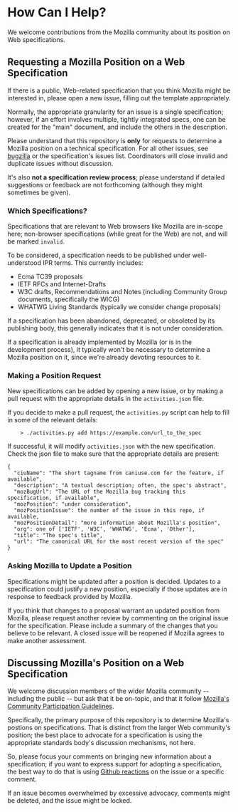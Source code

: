
# How Can I Help?

We welcome contributions from the Mozilla community about its position on Web specifications.

## Requesting a Mozilla Position on a Web Specification

If there is a public, Web-related specification that you think Mozilla might be interested in,
please open a new issue, filling out the template appropriately.

Normally, the appropriate granularity for an issue is a single specification; however, if an effort
involves multiple, tightly integrated specs, one can be created for the "main" document, and include
the others in the description.

Please understand that this repository is **only** for requests to determine a Mozilla position on
a technical specification. For all other issues, see [bugzilla](https://bugzilla.mozilla.org) or
the specification's issues list. Coordinators will close invalid and duplicate issues without
discussion.

It's also **not a specification review process**; please understand if detailed suggestions or
feedback are not forthcoming (although they might sometimes be given).

### Which Specifications?

Specifications that are relevant to Web browsers like Mozilla are in-scope here; non-browser
specifications (while great for the Web) are not, and will be marked `invalid`.

To be considered, a specification needs to be published under well-understood IPR terms. This
currently includes:

* Ecma TC39 proposals
* IETF RFCs and Internet-Drafts
* W3C drafts, Recommendations and Notes (including Community Group documents, specifically the WICG)
* WHATWG Living Standards (typically we consider change proposals)

If a specification has been abandoned, deprecated, or obsoleted by its publishing body, this generally
indicates that it is not under consideration.

If a specification is already implemented by Mozilla (or is in the development process), it
typically won't be necessary to determine a Mozilla position on it, since we're already devoting
resources to it.

### Making a Position Request

New specifications can be added by opening a new issue, or by making a pull request with the
appropriate details in the `activities.json` file.

If you decide to make a pull request, the `activities.py` script can help to fill in some of the
relevant details:

```
    > ./activities.py add https://example.com/url_to_the_spec
```

If successful, it will modify `activities.json` with the new specification. Check the json file to make sure that the appropriate details are present:

```
{
  "ciuName": "The short tagname from caniuse.com for the feature, if available",
  "description": "A textual description; often, the spec's abstract",
  "mozBugUrl": "The URL of the Mozilla bug tracking this specification, if available",
  "mozPosition": "under consideration",
  "mozPositionIssue": the number of the issue in this repo, if available,
  "mozPositionDetail": "more information about Mozilla's position",
  "org": one of ['IETF', 'W3C', 'WHATWG', 'Ecma', 'Other'],
  "title": "The spec's title",
  "url": "The canonical URL for the most recent version of the spec"
}
```

### Asking Mozilla to Update a Position

Specifications might be updated after a position is decided. Updates to a
specification could justify a new position, especially if those updates are in
response to feedback provided by Mozilla.

If you think that changes to a proposal warrant an updated position from
Mozilla, please request another review by commenting on the original issue for
the specification. Please include a summary of the changes that you believe to
be relevant. A closed issue will be reopened if Mozilla agrees to make another
assessment.

## Discussing Mozilla's Position on a Web Specification

We welcome discussion members of the wider Mozilla community -- including the public -- but ask
that it be on-topic, and that it follow [Mozilla's Community Participation
Guidelines](https://www.mozilla.org/about/governance/policies/participation/).

Specifically, the primary purpose of this repository is to determine Mozilla's postions on
specifications. That is distinct from the larger Web community's position; the best place to
advocate for a specification is using the appropriate standards body's discussion mechanisms, not
here.

So, please focus your comments on bringing new information about a specification; if you want to
express support for adopting a specification, the best way to do that is using [Github
reactions](https://github.com/blog/2119-add-reactions-to-pull-requests-issues-and-comments) on the
issue or a specific comment.

If an issue becomes overwhelmed by excessive advocacy, comments might be deleted, and the
issue might be locked.

